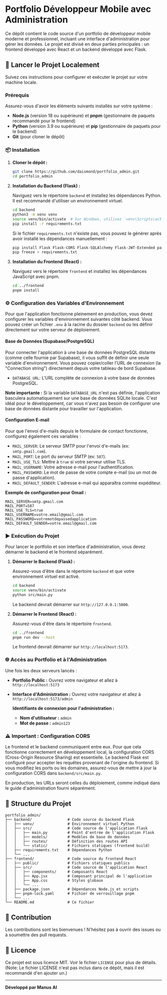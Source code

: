 # Portfolio Développeur Mobile avec Administration

Ce dépôt contient le code source d'un portfolio de développeur mobile moderne et professionnel, incluant une interface d'administration pour gérer les données. Le projet est divisé en deux parties principales : un frontend développé avec React et un backend développé avec Flask.

## 🚀 Lancer le Projet Localement

Suivez ces instructions pour configurer et exécuter le projet sur votre machine locale.

### Prérequis

Assurez-vous d'avoir les éléments suivants installés sur votre système :

- **Node.js** (version 18 ou supérieure) et **pnpm** (gestionnaire de paquets recommandé pour le frontend)
- **Python** (version 3.9 ou supérieure) et **pip** (gestionnaire de paquets pour le backend)
- **Git** (pour cloner le dépôt)

### 📦 Installation

1.  **Cloner le dépôt :**

    ```bash
    git clone https://github.com/daismond/portfolio_admin.git
    cd portfolio_admin
    ```

2.  **Installation du Backend (Flask) :**

    Naviguez vers le répertoire `backend` et installez les dépendances Python. Il est recommandé d'utiliser un environnement virtuel.

    ```bash
    cd backend
    python3 -m venv venv
    source venv/bin/activate  # Sur Windows, utilisez `venv\Scripts\activate`
    pip install -r requirements.txt
    ```

    Si le fichier `requirements.txt` n'existe pas, vous pouvez le générer après avoir installé les dépendances manuellement :

    ```bash
    pip install Flask Flask-CORS Flask-SQLAlchemy Flask-JWT-Extended passlib
    pip freeze > requirements.txt
    ```

3.  **Installation du Frontend (React) :**

    Naviguez vers le répertoire `frontend` et installez les dépendances JavaScript avec pnpm.

    ```bash
    cd ../frontend
    pnpm install
    ```

### ⚙️ Configuration des Variables d'Environnement

Pour que l'application fonctionne pleinement en production, vous devez configurer les variables d'environnement suivantes côté backend. Vous pouvez créer un fichier `.env` à la racine du dossier `backend` ou les définir directement sur votre serveur de déploiement.

#### Base de Données (Supabase/PostgreSQL)

Pour connecter l'application à une base de données PostgreSQL distante (comme celle fournie par Supabase), il vous suffit de définir une seule variable d'environnement. Vous pouvez copier/coller l'URL de connexion (la "Connection string") directement depuis votre tableau de bord Supabase.

-   `DATABASE_URL`: L'URL complète de connexion à votre base de données PostgreSQL.

**Note importante :** Si la variable `DATABASE_URL` n'est pas définie, l'application basculera automatiquement sur une base de données SQLite locale. C'est idéal pour le développement, car vous n'avez pas besoin de configurer une base de données distante pour travailler sur l'application.

#### Configuration E-mail

Pour que l'envoi d'e-mails depuis le formulaire de contact fonctionne, configurez également ces variables :

-   `MAIL_SERVER`: Le serveur SMTP pour l'envoi d'e-mails (ex: `smtp.gmail.com`).
-   `MAIL_PORT`: Le port du serveur SMTP (ex: `587`).
-   `MAIL_USE_TLS`: Mettre à `true` si votre serveur utilise TLS.
-   `MAIL_USERNAME`: Votre adresse e-mail pour l'authentification.
-   `MAIL_PASSWORD`: Le mot de passe de votre compte e-mail (ou un mot de passe d'application).
-   `MAIL_DEFAULT_SENDER`: L'adresse e-mail qui apparaîtra comme expéditeur.

**Exemple de configuration pour Gmail :**
```
MAIL_SERVER=smtp.gmail.com
MAIL_PORT=587
MAIL_USE_TLS=true
MAIL_USERNAME=votre.email@gmail.com
MAIL_PASSWORD=votremotdepassedapplication
MAIL_DEFAULT_SENDER=votre.email@gmail.com
```

### ▶️ Exécution du Projet

Pour lancer le portfolio et son interface d'administration, vous devez démarrer le backend et le frontend séparément.

1.  **Démarrer le Backend (Flask) :**

    Assurez-vous d'être dans le répertoire `backend` et que votre environnement virtuel est activé.

    ```bash
    cd backend
    source venv/bin/activate
    python src/main.py
    ```

    Le backend devrait démarrer sur `http://127.0.0.1:5000`.

2.  **Démarrer le Frontend (React) :**

    Assurez-vous d'être dans le répertoire `frontend`.

    ```bash
    cd ../frontend
    pnpm run dev --host
    ```

    Le frontend devrait démarrer sur `http://localhost:5173`.

### 🌐 Accès au Portfolio et à l'Administration

Une fois les deux serveurs lancés :

-   **Portfolio Public :** Ouvrez votre navigateur et allez à `http://localhost:5173`
-   **Interface d'Administration :** Ouvrez votre navigateur et allez à `http://localhost:5173/admin`

    **Identifiants de connexion pour l'administration :**
    -   **Nom d'utilisateur :** `admin`
    -   **Mot de passe :** `admin123`

### ⚠️ Important : Configuration CORS

Le frontend et le backend communiquent entre eux. Pour que cela fonctionne correctement en développement local, la configuration CORS (Cross-Origin Resource Sharing) est essentielle. Le backend Flask est configuré pour accepter les requêtes provenant de l'origine du frontend. Si vous modifiez les ports ou les domaines, assurez-vous de mettre à jour la configuration CORS dans `backend/src/main.py`.

En production, les URLs seront celles du déploiement, comme indiqué dans le guide d'administration fourni séparément.

## 📂 Structure du Projet

```
portfolio_admin/
├── backend/                # Code source du backend Flask
│   ├── venv/               # Environnement virtuel Python
│   ├── src/                # Code source de l'application Flask
│   │   ├── main.py         # Point d'entrée de l'application Flask
│   │   ├── models/         # Modèles de base de données
│   │   ├── routes/         # Définition des routes API
│   │   └── static/         # Fichiers statiques (frontend build)
│   ├── requirements.txt    # Dépendances Python
│   └── ...
├── frontend/               # Code source du frontend React
│   ├── public/             # Fichiers statiques publics
│   ├── src/                # Code source de l'application React
│   │   ├── components/     # Composants React
│   │   ├── App.jsx         # Composant principal de l'application
│   │   ├── App.css         # Styles globaux
│   │   └── ...
│   ├── package.json        # Dépendances Node.js et scripts
│   ├── pnpm-lock.yaml      # Fichier de verrouillage pnpm
│   └── ...
└── README.md               # Ce fichier
```

## 🤝 Contribution

Les contributions sont les bienvenues ! N'hésitez pas à ouvrir des issues ou à soumettre des pull requests.

## 📄 Licence

Ce projet est sous licence MIT. Voir le fichier `LICENSE` pour plus de détails. (Note: Le fichier LICENSE n'est pas inclus dans ce dépôt, mais il est recommandé d'en ajouter un.)

---

**Développé par Manus AI**

